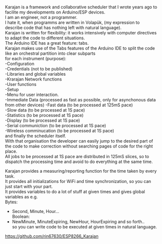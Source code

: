 Karajan is a framework and collaborative scheduler that I wrote years ago to facilite my developments on Arduino/ESP devices.  
I am an engineer, not a programmer.   
I hate it, when programms are written in Volapük, (my expression to describe code that has nothing left with natural language).  
Karajan is written for flexibility: it works intensively with computer directives to adapt the code to different 
situations.  
The Arduino IDE has a great feature: tabs.  
Karajan makes use of the Tabs features of the Arduino IDE to split the code like an orchestral partition into clear subparts  
for each instrument (purpose):  
-Configuration  
-Credentials (not to be published)  
-Libraries and global variables  
-Krarajan Network functions  
-User functions  
-Setup  
-Menu for user interaction.  
-Immediate Data (processed as fast as possible, only for asynchonous data from other devices)
-Fast data (to be processed at 125mS pace)  
-Slow data (to be processed at 1S pace)  
-Statistics (to be processed at 1S pace)  
-Display (to be processed at 1S pace)  
-Serial communiction (to be processed at 1S pace)  
-Wireless comminucation (to be processed at 1S pace)  
and finally the scheduler itself.  
With that organisation the developer can easily jump to the desired part of the code to make correction without searching pages of code for the right place.  
All jobs to be processed at 1S pace are distributed in 125mS slices, so to dispatch the processing time and avoid to do everything at the same time.  

Karajan provides a measuring/reporting function for the time taken by every task.  
It provides all initializations for WiFi and time synchronization, so you can just start with your part.  
It provides variables to do a lot of stuff at given times and gives global variables as e.g.  
Bytes:  
- Second, Minute, Hour...  
Boolean:  
- NewMinute, MinuteExpiring, NewHour, HourExpiring and so forth..  
so you can write code to be executed at given times in natural language.  

https://github.com/rin67630/ESP8266_Karajan
